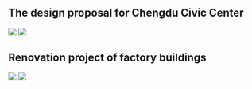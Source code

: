 ## The design proposal for Chengdu Civic Center
![](https://github.com/GinkoTyping/architecture/blob/main/images/civic-center-1.jpg)
![](https://github.com/GinkoTyping/architecture/blob/main/images/civic-center-2.jpg)

## Renovation project of factory buildings
![](https://github.com/GinkoTyping/architecture/blob/main/images/renovation-project-1.jpg)
![](https://github.com/GinkoTyping/architecture/blob/main/images/renovation-project-2.jpg)